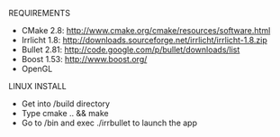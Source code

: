 REQUIREMENTS

* CMake 2.8: http://www.cmake.org/cmake/resources/software.html
* Irrlicht 1.8: http://downloads.sourceforge.net/irrlicht/irrlicht-1.8.zip
* Bullet 2.81: http://code.google.com/p/bullet/downloads/list
* Boost 1.53: http://www.boost.org/
* OpenGL

LINUX INSTALL

* Get into /build directory
* Type cmake .. && make
* Go to /bin and exec ./irrbullet to launch the app
